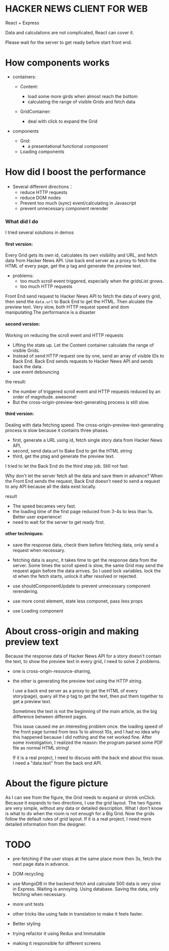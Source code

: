 # HACKER NEWS CLIENT FOR WEB

React + Express

Data and calculations are not complicated, React can cover it.

Please wait for the server to get ready before start front end.

# How components works

* containers:
  * Content: 
    * load some more girds when almost reach the bottom
    * calculating the range of visible Grids and fetch data

  * GridContainer:
    * deal with click to expand the Grid


* components
  * Grid:
    * a presentational functional component
  * Loading components


# How did I boost the performance

* Several different directions：
  * reduce HTTP requests
  * reduce DOM nodes
  * Prevent too much (sync) event/calculating in Javascript
  * prevent unnecessary component rerender

### What did I do

I tried several solutions in demos

#### first version:
  Every Grid gets its own id, calculates its own visibility and URL, and fetch data  from Hacker News API.
  Use back end server as a proxy to fetch the HTML of every page, get the p tag and generate the preview text.

  * problems: 
    * too much scroll event triggered, especially when the gridsList grows.
    * too much HTTP requests
    
  Front End send request to Hacker News API to fetch the data of every grid, then send the `data.url` to Back End to get the HTML.  Then alculate the preview text. 
  Very slow, both HTTP request speed and dom manipulating.The performance is a disaster


#### second version:
Working on reducing the scroll event and HTTP requests
  * Lifting the state up. Let the Content container calculate the range of visible Grids. 
  * Instead of send HTTP request one by one, send an array of visible IDs to Back End. Back End sends requests to Hacker News API and sends back the data. 
  * use event debouncing

 the result:
 
   * the number of triggered scroll event and HTTP requests reduced by an order of magnitude. awesome! 
   * But the cross-origin-preview-text-generating process is still slow.

#### third version:
Dealing with data fetching speed.
The cross-origin-preview-text-generating process is slow because it contains three phases. 

  * first, generate a URL using id, fetch single story data from Hacker News API,
  * second, send data.url to Bake End to get the HTML string
  * third, get the ptag and generate the preview text.
  
  I tried to let the Back End do the third step job. Still not fast.

  Why don't let the server fetch all the data and save them in advance? When the Front End sends the request, Back End doesn't need to send a request to any API because all the data exist locally.

 result
 
   * The speed becames very fast.
   * the loading time of the first page reduced from 3-4s to less than 1s. Better user experience!
   * need to wait for the server to get ready first.


#### other techniques: 

  * save the response data, check them before fetching data, only send a request when necessary.
  * fetching data is async, it takes time to get the response data from the server. Some times the scroll speed is slow, the same Grid may send the request again before the data arrives. So I used lock variables. lock the id when the fetch starts, unlock it after resolved or rejected.

  * use shouldComponentUpdate to prevent unnecessary component rerendering.
  * use more const element, state less componet, pass less props
  * use Loading component


# About cross-origin and making preview text

Because the response data of Hacker News API for a story doesn't contain the text, to show the preview text in every grid, I need to solve 2 problems.
* one is cross-origin-resource-sharing, 
* the other is generating the preview text using the HTTP string.


  I use a back end server as a proxy to get the HTML of every story(page), query all the p tag to get the text, then put them together to get a preview text.

  Sometimes the text is not the beginning of the main article, as the big difference between different pages.
  
  This issue caused me an interesting problem once. the loading speed of the front page turned from less 1s to almost 10s, and I had no idea why this happened because I did nothing and the net worked fine.
  After some investigation, I realized the reason: the program parsed some PDF file as normal HTML string!
  
  If it is a real project, I need to discuss with the back end about this issue. I need a "data.text" from the back end API.






# About the figure picture
 As I can see from the figure, the Grid needs to expand or shrink onClick. Because it expands to two directions, I use the grid layout. The two figures are very simple, without any data or detailed description. What I don't know is what to do when the room is not enough for a Big Grid. Now the grids follow the default rules of grid layout. If it is a real project, I need more detailed information from the designer.



# TODO
* pre-fetching
  if the user stops at the same place more then 3s, fetch the next page data in advance.

* DOM recycling

* use MongoDB in the backend
  fetch and calculate 500 data is very slow in Express. Waiting is annoying.
  Using database. Saving the data, only fetching when necessary.

* more unit tests

* other tricks like using fade in translation to make it feels faster.

* Better styling

* trying refactor it using Redux and Immutable

* making it responsible for different screens
